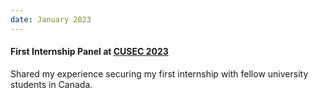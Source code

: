 ```yaml
---
date: January 2023
---
```


#### First Internship Panel at [CUSEC 2023](https://2023.cusec.net/)

Shared my experience securing my first internship with fellow university students in Canada.
